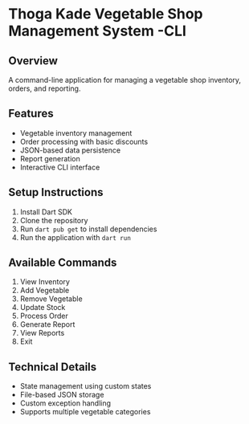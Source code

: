 # Thoga Kade Vegetable Shop Management System -CLI

## Overview
A command-line application for managing a vegetable shop inventory, orders, and reporting.

## Features
- Vegetable inventory management
- Order processing with basic discounts
- JSON-based data persistence
- Report generation
- Interactive CLI interface

## Setup Instructions
1. Install Dart SDK
2. Clone the repository
3. Run `dart pub get` to install dependencies
4. Run the application with `dart run`

## Available Commands
1. View Inventory
2. Add Vegetable
3. Remove Vegetable
4. Update Stock
5. Process Order
6. Generate Report
7. View Reports
8. Exit

## Technical Details
- State management using custom states
- File-based JSON storage
- Custom exception handling
- Supports multiple vegetable categories

